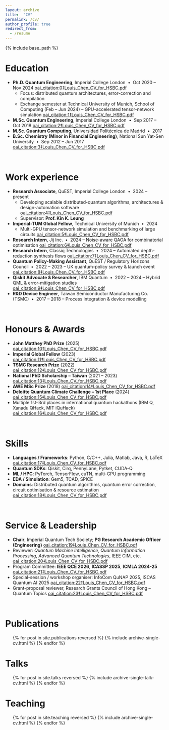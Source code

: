 ```yaml
---
layout: archive
title:  "CV"
permalink: /cv/
author_profile: true
redirect_from:
  - /resume
---
```


{% include base_path %}

Education
======
* **Ph.D. Quantum Engineering**, Imperial College London &nbsp;•&nbsp; Oct 2020 – Nov 2024  [oai_citation:0‡Louis_Chen_CV_for_HSBC.pdf](file-service://file-7yukTExhpGKgv7p6mApWPs)  
  * Focus: distributed quantum architectures, error-correction and compilation  
  * Exchange semester at Technical University of Munich, School of Computing (Feb – Jun 2024) – GPU-accelerated tensor-network simulation  [oai_citation:1‡Louis_Chen_CV_for_HSBC.pdf](file-service://file-7yukTExhpGKgv7p6mApWPs)
* **M.Sc. Quantum Engineering**, Imperial College London &nbsp;•&nbsp; Sep 2017 – Oct 2018  [oai_citation:2‡Louis_Chen_CV_for_HSBC.pdf](file-service://file-7yukTExhpGKgv7p6mApWPs)
* **M.Sc. Quantum Computing**, Universidad Politécnica de Madrid &nbsp;•&nbsp; 2017  
* **B.Sc. Chemistry (Minor in Financial Engineering)**, National Sun Yat-Sen University &nbsp;•&nbsp; Sep 2012 – Jun 2017  [oai_citation:3‡Louis_Chen_CV_for_HSBC.pdf](file-service://file-7yukTExhpGKgv7p6mApWPs)

<br/>

Work experience
======
* **Research Associate**, QuEST, Imperial College London &nbsp;•&nbsp; 2024 – present  
  * Developing scalable distributed-quantum algorithms, architectures & design-automation software  [oai_citation:4‡Louis_Chen_CV_for_HSBC.pdf](file-service://file-7yukTExhpGKgv7p6mApWPs)
  * Supervisor: **Prof. Kin K. Leung**
* **Imperial-TUM Global Fellow**, Technical University of Munich &nbsp;•&nbsp; 2024  
  * Multi-GPU tensor-network simulation and benchmarking of large circuits  [oai_citation:5‡Louis_Chen_CV_for_HSBC.pdf](file-service://file-7yukTExhpGKgv7p6mApWPs)
* **Research Intern**, Jij Inc. &nbsp;•&nbsp; 2024 – Noise-aware QAOA for combinatorial optimisation  [oai_citation:6‡Louis_Chen_CV_for_HSBC.pdf](file-service://file-7yukTExhpGKgv7p6mApWPs)  
* **Research Intern**, Classiq Technologies &nbsp;•&nbsp; 2024 – Automated depth-reduction synthesis flows  [oai_citation:7‡Louis_Chen_CV_for_HSBC.pdf](file-service://file-7yukTExhpGKgv7p6mApWPs)  
* **Quantum Policy-Making Assistant**, QuEST / Regulatory Horizons Council &nbsp;•&nbsp; 2022 – 2023 – UK quantum-policy survey & launch event  [oai_citation:8‡Louis_Chen_CV_for_HSBC.pdf](file-service://file-7yukTExhpGKgv7p6mApWPs)  
* **Qiskit Advocate & Researcher**, IBM Quantum &nbsp;•&nbsp; 2022 – 2024 – Hybrid QML & error-mitigation studies  [oai_citation:9‡Louis_Chen_CV_for_HSBC.pdf](file-service://file-7yukTExhpGKgv7p6mApWPs)  
* **R&D Device Engineer**, Taiwan Semiconductor Manufacturing Co. (TSMC) &nbsp;•&nbsp; 2017 – 2018 – Process integration & device modelling  

<br/>

Honours & Awards
======
* **John Matthey PhD Prize** (2025)  [oai_citation:10‡Louis_Chen_CV_for_HSBC.pdf](file-service://file-7yukTExhpGKgv7p6mApWPs)  
* **Imperial Global Fellow** (2023)  [oai_citation:11‡Louis_Chen_CV_for_HSBC.pdf](file-service://file-7yukTExhpGKgv7p6mApWPs)  
* **TSMC Research Prize** (2022)  [oai_citation:12‡Louis_Chen_CV_for_HSBC.pdf](file-service://file-7yukTExhpGKgv7p6mApWPs)  
* **National PhD Scholarship – Taiwan** (2021 – 2023)  [oai_citation:13‡Louis_Chen_CV_for_HSBC.pdf](file-service://file-7yukTExhpGKgv7p6mApWPs)  
* **AWE MSc Prize** (2018)  [oai_citation:14‡Louis_Chen_CV_for_HSBC.pdf](file-service://file-7yukTExhpGKgv7p6mApWPs)  
* **Deloitte Quantum Climate Challenge – 1st Place** (2024)  [oai_citation:15‡Louis_Chen_CV_for_HSBC.pdf](file-service://file-7yukTExhpGKgv7p6mApWPs)  
* Multiple 1st–3rd places in international quantum hackathons (IBM Q, Xanadu QHack, MIT iQuHack)  [oai_citation:16‡Louis_Chen_CV_for_HSBC.pdf](file-service://file-7yukTExhpGKgv7p6mApWPs)  

<br/>

Skills
======
* **Languages / Frameworks**: Python, C/C++, Julia, Matlab, Java, R, LaTeX  [oai_citation:17‡Louis_Chen_CV_for_HSBC.pdf](file-service://file-7yukTExhpGKgv7p6mApWPs)  
* **Quantum SDKs**: Qiskit, Cirq, PennyLane, Pytket, CUDA-Q  
* **ML / HPC**: PyTorch, TensorFlow, cuTN, multi-GPU programming  
* **EDA / Simulation**: Gem5, TCAD, SPICE  
* **Domains**: Distributed quantum algorithms, quantum error correction, circuit optimisation & resource estimation  [oai_citation:18‡Louis_Chen_CV_for_HSBC.pdf](file-service://file-7yukTExhpGKgv7p6mApWPs)  

<br/>

Service & Leadership
======
* **Chair**, Imperial Quantum Tech Society; **PG Research Academic Officer (Engineering)**  [oai_citation:19‡Louis_Chen_CV_for_HSBC.pdf](file-service://file-7yukTExhpGKgv7p6mApWPs)  
* Reviewer: *Quantum Machine Intelligence*, *Quantum Information Processing*, *Advanced Quantum Technologies*, IEEE CIM, etc.  [oai_citation:20‡Louis_Chen_CV_for_HSBC.pdf](file-service://file-9JgX7gAZfk4SBJxAw873Et)  
* Program Committee: **IEEE QCE 2026**, **ICASSP 2025**, **ICMLA 2024-25**  [oai_citation:21‡Louis_Chen_CV_for_HSBC.pdf](file-service://file-9JgX7gAZfk4SBJxAw873Et)  
* Special-session / workshop organiser: InfoCom QuNAP 2025, ISCAS Quantum AI 2025  [oai_citation:22‡Louis_Chen_CV_for_HSBC.pdf](file-service://file-9JgX7gAZfk4SBJxAw873Et)  
* Grant-proposal reviewer, Research Grants Council of Hong Kong – Quantum Topics  [oai_citation:23‡Louis_Chen_CV_for_HSBC.pdf](file-service://file-9JgX7gAZfk4SBJxAw873Et)  

<br/>

Publications
======
<ul>
{% for post in site.publications reversed %}
  {% include archive-single-cv.html %}
{% endfor %}
</ul>

Talks
======
<ul>
{% for post in site.talks reversed %}
  {% include archive-single-talk-cv.html %}
{% endfor %}
</ul>

Teaching
======
<ul>
{% for post in site.teaching reversed %}
  {% include archive-single-cv.html %}
{% endfor %}
</ul>

